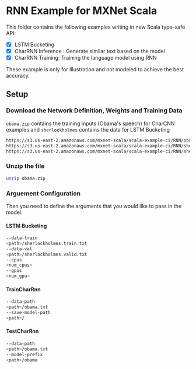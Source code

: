 <!---
  Licensed to the Apache Software Foundation (ASF) under one
  or more contributor license agreements.  See the NOTICE file
  distributed with this work for additional information
  regarding copyright ownership.  The ASF licenses this file
  to you under the Apache License, Version 2.0 (the
  "License"); you may not use this file except in compliance
  with the License.  You may obtain a copy of the License at

    http://www.apache.org/licenses/LICENSE-2.0

  Unless required by applicable law or agreed to in writing,
  software distributed under the License is distributed on an
  "AS IS" BASIS, WITHOUT WARRANTIES OR CONDITIONS OF ANY
  KIND, either express or implied.  See the License for the
  specific language governing permissions and limitations
  under the License.
-->

# RNN Example for MXNet Scala
This folder contains the following examples writing in new Scala type-safe API:
- [x] LSTM Bucketing
- [x] CharRNN Inference : Generate similar text based on the model
- [x] CharRNN Training: Training the language model using RNN

These example is only for Illustration and not modeled to achieve the best accuracy.

## Setup
### Download the Network Definition, Weights and Training Data
`obama.zip` contains the training inputs (Obama's speech) for CharCNN examples and `sherlockholmes` contains the data for LSTM Bucketing
```bash
https://s3.us-east-2.amazonaws.com/mxnet-scala/scala-example-ci/RNN/obama.zip
https://s3.us-east-2.amazonaws.com/mxnet-scala/scala-example-ci/RNN/sherlockholmes.train.txt
https://s3.us-east-2.amazonaws.com/mxnet-scala/scala-example-ci/RNN/sherlockholmes.valid.txt
```
### Unzip the file
```bash
unzip obama.zip
```
### Arguement Configuration
Then you need to define the arguments that you would like to pass in the model:

#### LSTM Bucketing
```bash
--data-train
<path>/sherlockholmes.train.txt
--data-val
<path>/sherlockholmes.valid.txt
--cpus
<num_cpus>
--gpus
<num_gpu>
```
#### TrainCharRnn
```bash
--data-path
<path>/obama.txt
--save-model-path
<path>/
```
#### TestCharRnn
```bash
--data-path
<path>/obama.txt
--model-prefix
<path>/obama
```